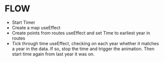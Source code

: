 # FLOW
- Start Timer
- Create a map useEffect
- Create points from routes useEffect and set Time to earliest year in routes
- Tick through time useEffect, checking on each year whether it matches a year in the data. If so, stop the time and trigger the animation. Then start time again from last year it was on.